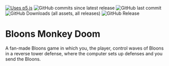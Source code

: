 [![Uses p5.js](https://img.shields.io/badge/uses-p5.js-f1678e "Uses p5.js")](https://p5js.org/)
![GitHub commits since latest release](https://img.shields.io/github/commits-since/LightingLaser8/Bloons-Monkey-Doom/latest "GitHub commits since latest release")
![GitHub last commit](https://img.shields.io/github/last-commit/LightningLaser8/Bloons-Monkey-Doom)
![GitHub Downloads (all assets, all releases)](https://img.shields.io/github/downloads/LightningLaser8/Bloons-Monkey-Doom/total "GitHub Downloads (all assets, all releases)")
![GitHub Release](https://img.shields.io/github/v/release/LightningLaser8/Bloons-Monkey-Doom "GitHub Release")




# Bloons Monkey Doom
A fan-made Bloons game in which you, the player, control waves of Bloons in a reverse tower defense, where the computer sets up defenses and you send the Bloons.  
